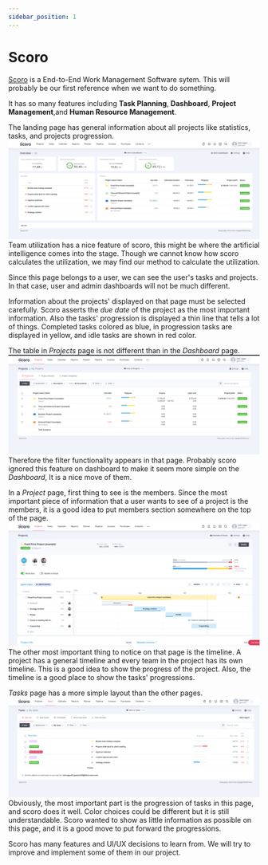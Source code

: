 ```yaml
---
sidebar_position: 1
---
```


# Scoro

[Scoro](https://www.scoro.com/) is a End-to-End Work Management Software sytem.
This will probably be our first reference when we want to do something.

It has so many features including **Task Planning**, **Dashboard**, **Project Management**,and **Human Resource Management**.

The landing page has general information about all projects like statistics, tasks, and projects progression.
![Scoro 1](../../static/img/scoro/scoro-1.png)
Team utilization has a nice feature of scoro, this might be where the artificial intelligence comes into the stage. Though we cannot know how scoro calculates the utilization, we may find our method to calculate the utilization.

Since this page belongs to a user, we can see the user's tasks and projects. In that case, user and admin dashboards will not be much different.

Information about the projects' displayed on that page must be selected carefully. Scoro asserts the *due date* of the project as the most important information. Also the tasks' progression is displayed a thin line that tells a lot of things. Completed tasks colored as blue, in progression tasks are displayed in yellow, and idle tasks are shown in red color.


The table in *Projects* page is not different than in the *Dashboard* page.
![Scoro 2](../../static/img/scoro/scoro-2.png)
 Therefore the filter functionality appears in that page. Probably scoro ignored this feature on dashboard to make it seem more simple on the *Dashboard*, It is a nice move of them.

In a *Project* page, first thing to see is the members. Since the most important piece of information that a user wants to see of a project is the members, it is a good idea to put members section somewhere on the top of the page.
![Scoro 3](../../static/img/scoro/scoro-3.png)
The other most important thing to notice on that page is the timeline. A project has a general timeline and every team in the project has its own timeline. This is a good idea to show the progress of the project. Also, the timeline is a good place to show the tasks' progressions.

*Tasks* page has a more simple layout than the other pages.
![Scoro 3](../../static/img/scoro/scoro-4.png)
Obviously, the most important part is the progression of tasks in this page, and scoro does it well. Color choices could be different but it is still understandable. Scoro wanted to show as little information as possible on this page, and it is a good move to put forward the progressions.


Scoro has many features and UI/UX decisions to learn from. We will try to improve and implement some of them in our project.
<!-- 
Add **Markdown or React** files to `src/pages` to create a **standalone page**:

- `src/pages/index.js` → `localhost:3000/`
- `src/pages/foo.md` → `localhost:3000/foo`
- `src/pages/foo/bar.js` → `localhost:3000/foo/bar`

## Create your first React Page

Create a file at `src/pages/my-react-page.js`:

```jsx title="src/pages/my-react-page.js"
import React from 'react';
import Layout from '@theme/Layout';

export default function MyReactPage() {
  return (
    <Layout>
      <h1>My React page</h1>
      <p>This is a React page</p>
    </Layout>
  );
}
```

A new page is now available at [http://localhost:3000/my-react-page](http://localhost:3000/my-react-page).

## Create your first Markdown Page

Create a file at `src/pages/my-markdown-page.md`:

```mdx title="src/pages/my-markdown-page.md"
# My Markdown page

This is a Markdown page
```

A new page is now available at [http://localhost:3000/my-markdown-page](http://localhost:3000/my-markdown-page). -->
